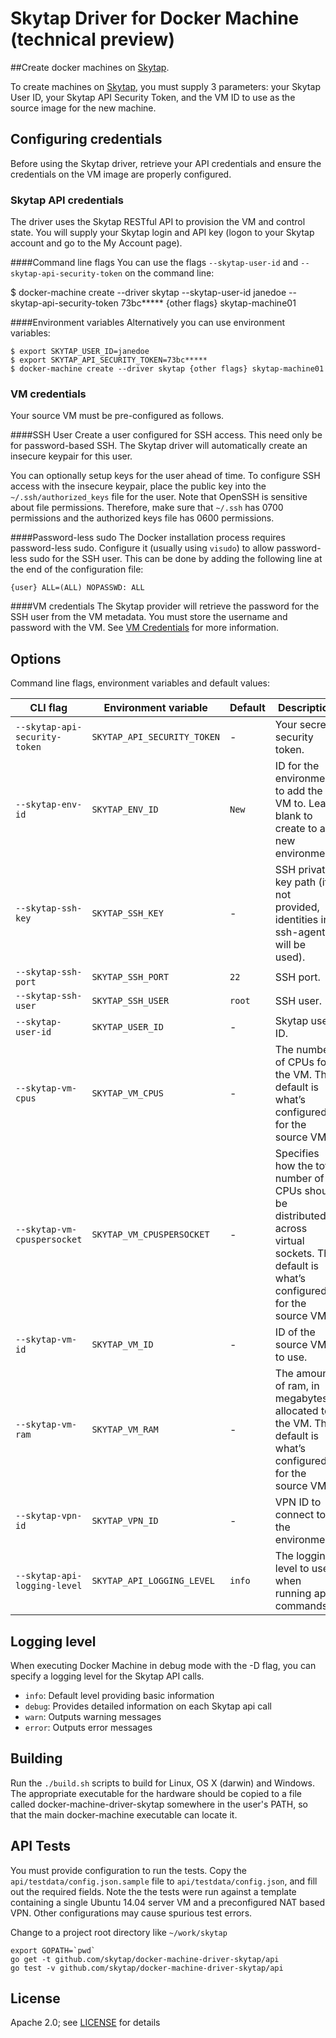 # Skytap Driver for Docker Machine (technical preview)
##Create docker machines on [Skytap](http://www.skytap.com).

To create machines on [Skytap](http://www.skytap.com), you must supply 3 parameters: your Skytap User ID, your Skytap API Security Token, and the VM ID to use as the source image for the new machine.

## Configuring credentials
Before using the Skytap driver, retrieve your API credentials and ensure the credentials on the VM image are properly configured.

### Skytap API credentials
The driver uses the Skytap RESTful API to provision the VM and control state. You will supply your Skytap login and API key (logon to your Skytap account and go to the My Account page).

####Command line flags
You can use the flags `--skytap-user-id` and `--skytap-api-security-token` on the command line:

  $ docker-machine create --driver skytap --skytap-user-id janedoe --skytap-api-security-token 73bc***** {other flags} skytap-machine01

####Environment variables
Alternatively you can use environment variables:

    $ export SKYTAP_USER_ID=janedoe
    $ export SKYTAP_API_SECURITY_TOKEN=73bc*****
    $ docker-machine create --driver skytap {other flags} skytap-machine01

### VM credentials
Your source VM must be pre-configured as follows.

####SSH User
Create a user configured for SSH access. This need only be for password-based SSH. The Skytap driver will automatically create an insecure keypair for this user.

You can optionally setup keys for the user ahead of time. To configure SSH access with the insecure keypair, place the public key into the `~/.ssh/authorized_keys` file for the user. Note that OpenSSH is sensitive about file permissions. Therefore, make sure that `~/.ssh` has 0700 permissions and the authorized keys file has 0600 permissions.

####Password-less sudo
The Docker installation process requires password-less sudo. Configure it (usually using `visudo`) to allow password-less sudo for the SSH user. This can be done by adding the following line at the end of the configuration file:

  `{user} ALL=(ALL) NOPASSWD: ALL`

####VM credentials
The Skytap provider will retrieve the password for the SSH user from the VM metadata. You must store the username and password with the VM. See [VM Credentials](http://help.skytap.com/#VM_Settings_Credentials.html) for more information.

## Options

Command line flags, environment variables and default values:

| CLI flag                                 | Environment variable        | Default          | Description
| ---------------------------------------- | ----------------------------| ---------------- | -----------
| `--skytap-api-security-token`            | `SKYTAP_API_SECURITY_TOKEN` | -                | Your secret security token.
| `--skytap-env-id`                        | `SKYTAP_ENV_ID`             | `New`            | ID for the environment to add the VM to. Leave blank to create to a new environment.
| `--skytap-ssh-key`                       | `SKYTAP_SSH_KEY`            | -                | SSH private key path (if not provided, identities in ssh-agent will be used).
| `--skytap-ssh-port`                      | `SKYTAP_SSH_PORT`           | `22`             | SSH port.
| `--skytap-ssh-user`                      | `SKYTAP_SSH_USER`           | `root`           | SSH user.
| `--skytap-user-id`                       | `SKYTAP_USER_ID`            | -                | Skytap user ID.
| `--skytap-vm-cpus`                       | `SKYTAP_VM_CPUS`            | -                | The number of CPUs for the VM. The default is what’s configured for the source VM.
| `--skytap-vm-cpuspersocket`              | `SKYTAP_VM_CPUSPERSOCKET`   | -                | Specifies how the total number of CPUs should be distributed across virtual sockets. The default is what’s configured for the source VM.
| `--skytap-vm-id`                         | `SKYTAP_VM_ID`              | -                | ID of the source VM to use.
| `--skytap-vm-ram`                        | `SKYTAP_VM_RAM`             | -                | The amount of ram, in megabytes, allocated to the VM. The default is what’s configured for the source VM.
| `--skytap-vpn-id`                        | `SKYTAP_VPN_ID`             | -                | VPN ID to connect to the environment.
| `--skytap-api-logging-level`             | `SKYTAP_API_LOGGING_LEVEL`  | `info`           | The logging level to use when running api commands.

## Logging level
When executing Docker Machine in debug mode with the -D flag, you can specify a logging level for the Skytap API calls.

-  `info`: Default level providing basic information
-  `debug`: Provides detailed information on each Skytap api call
-  `warn`: Outputs warning messages
-  `error`: Outputs error messages

## Building
Run the `./build.sh` scripts to build for Linux, OS X (darwin) and Windows. The appropriate executable for the hardware should be copied to a file called docker-machine-driver-skytap somewhere in the user's PATH, so that the main docker-machine executable can locate it.

## API Tests
You must provide configuration to run the tests. Copy the `api/testdata/config.json.sample` file to `api/testdata/config.json`, and fill out the required fields. Note the the tests were run against a template containing a single Ubuntu 14.04 server VM and a preconfigured NAT based VPN. Other configurations may cause spurious test errors.

Change to a project root directory like `~/work/skytap`

    export GOPATH=`pwd`
    go get -t github.com/skytap/docker-machine-driver-skytap/api
    go test -v github.com/skytap/docker-machine-driver-skytap/api

## License
Apache 2.0; see [LICENSE](LICENSE) for details
